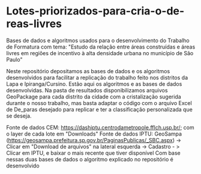 # Lotes-priorizados-para-cria-o-de-reas-livres
Bases de dados e algoritmos usados para o desenvolvimento do Trabalho de Formatura com tema: "Estudo da relação entre áreas construídas e áreas livres em regiões de incentivo à alta densidade urbana no município de São Paulo"

Neste repositório depositamos as bases de dados e os algoritmos desenvolvidos para facilitar a replicação do trabalho feito nos distritos da Lapa e Ipiranga/Cursino. Estão aqui os algoritmos e as bases de dados desenvolvidas. Na pasta de resultados disponibilizamos arquivos GeoPackage para cada distrito da cidade com a cristalização sugerida durante o nosso trabalho, mas basta adaptar o código com o arquivo Excel de De_paras desejado para replicar e ter a classificação personalizada que se deseja.

Fonte de dados CEM: https://dashiptu.centrodametropole.fflch.usp.br/; com o layer de cada lote em "Downloads"
Fonte de dados IPTU: GeoSampa (https://geosampa.prefeitura.sp.gov.br/PaginasPublicas/_SBC.aspx)
  -> Clicar em "Download de arquivos" na lateral esquerda -> Cadastro
    - > Clicar em IPTU, e baixar o mais recente que tiver disponível
Com base nessas duas bases de dados o algoritmo explicado no repositório é desenvolvido

